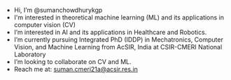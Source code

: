 - Hi, I’m @sumanchowdhurykgp
- I'm interested in theoretical machine learning (ML) and its applications in computer vision (CV)
- I’m interested in AI and its applications in Healthcare and Robotics.
- I’m currently pursuing Integrated PhD (IDDP) in Mechatronics, Computer Vision, and Machine Learning from AcSIR, India at CSIR-CMERI National Laboratory
- I’m looking to collaborate on CV and ML.
- Reach me at: suman.cmeri21a@acsir.res.in
